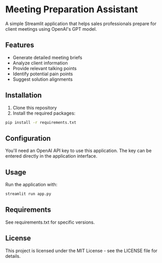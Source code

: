# Meeting Preparation Assistant

A simple Streamlit application that helps sales professionals prepare for client meetings using OpenAI's GPT model.

## Features
- Generate detailed meeting briefs
- Analyze client information
- Provide relevant talking points
- Identify potential pain points
- Suggest solution alignments

## Installation

1. Clone this repository
2. Install the required packages:
```bash
pip install -r requirements.txt
```

## Configuration
You'll need an OpenAI API key to use this application. The key can be entered directly in the application interface.

## Usage
Run the application with:
```bash
streamlit run app.py
```

## Requirements
See requirements.txt for specific versions.

## License
This project is licensed under the MIT License - see the LICENSE file for details.
